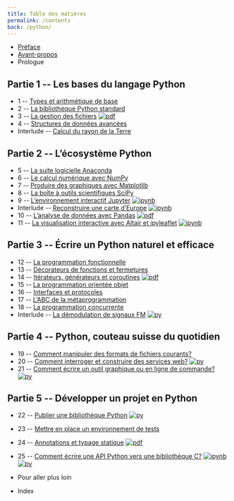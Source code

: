 ```yaml
---
title: Table des matières
permalink: /contents
back: /python/
---
```


- [Préface](/python/preface)
- [Avant-propos](/python/)
- Prologue

## Partie 1 -- Les bases du langage Python

- 1 -- [Types et arithmétique de base](arithmetique/)
- 2 -- [La bibliothèque Python standard](bibliotheque/)
- 3 -- [La gestion des fichiers](fichiers/) [![pdf](https://img.shields.io/badge/-PDF-d73a49)](/python/_static/fichiers.pdf)
- 4 -- [Structures de données avancées](structures/)
- Interlude -- [Calcul du rayon de la Terre](cassini/)

## Partie 2 -- L’écosystème Python

- 5 -- [La suite logicielle Anaconda](anaconda/)
- 6 -- [Le calcul numérique avec NumPy](numpy/)
- 7 -- [Produire des graphiques avec Matplotlib](matplotlib/)
- 8 -- [La boîte à outils scientifiques SciPy](scipy/)
- 9 -- [L’environnement interactif Jupyter](jupyter/) [![ipynb](https://img.shields.io/badge/-Jupyter-F37626?logo=jupyter&logoColor=white)](https://colab.research.google.com/github/xoolive/python/blob/master/02-ecosysteme/09-jupyter.ipynb)
- Interlude -- [Reconstruire une carte d’Europe](projections/) [![ipynb](https://img.shields.io/badge/-Jupyter-F37626?logo=jupyter&logoColor=white)](/)
- 10 -- [L’analyse de données avec Pandas](pandas/) [![pdf](https://img.shields.io/badge/-PDF-d73a49)](/python/_static/pandas.pdf)
- 11 -- [La visualisation interactive avec Altair et ipyleaflet](altair/) [![ipynb](https://img.shields.io/badge/-Jupyter-F37626?logo=jupyter&logoColor=white)](altair/)

## Partie 3 -- Écrire un Python naturel et efficace

- 12 -- [La programmation fonctionnelle](functional/)
- 13 -- [Décorateurs de fonctions et fermetures](decorateurs/)
- 14 -- [Itérateurs, générateurs et coroutines](iteration/) [![pdf](https://img.shields.io/badge/-PDF-d73a49)](/python/_static/iteration.pdf)
- 15 -- [La programmation orientée objet](objects/)
- 16 -- [Interfaces et protocoles](protocols/)
- 17 -- [L’ABC de la métaprogrammation](meta/)
- 18 -- [La programmation concurrente](concurrent/)
- Interlude -- [La démodulation de signaux FM](fmradio/) [![py](https://img.shields.io/badge/-.py-3776AB?logo=python&logoColor=white)](fmradio/)

## Partie 4 -- Python, couteau suisse du quotidien

- 19 -- [Comment manipuler des formats de fichiers courants?](swiss-army/)
- 20 -- [Comment interroger et construire des services web?](requests/) [![py](https://img.shields.io/badge/-.py-3776AB?logo=python&logoColor=white)](requests/)
- 21 -- [Comment écrire un outil graphique ou en ligne de commande?](cli/) [![py](https://img.shields.io/badge/-.py-3776AB?logo=python&logoColor=white)](cli/)

## Partie 5 -- Développer un projet en Python

- 22 -- [Publier une bibliothèque Python](packaging/) [![py](https://img.shields.io/badge/-.py-3776AB?logo=python&logoColor=white)](/)
- 23 -- [Mettre en place un environnement de tests](testing/)
- 24 -- [Annotations et typage statique](typing/) [![pdf](https://img.shields.io/badge/-PDF-d73a49)](/python/_static/typing.pdf)
- 25 -- [Comment écrire une API Python vers une bibliothèque C?](api/) [![ipynb](https://img.shields.io/badge/-Jupyter-F37626?logo=jupyter&logoColor=white)](api/) [![py](https://img.shields.io/badge/-.py-3776AB?logo=python&logoColor=white)](api/)

- Pour aller plus loin
- Index

